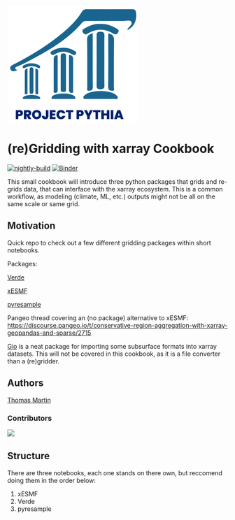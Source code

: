 <img src="thumbnail.png" alt="thumbnail" width="300"/>

# (re)Gridding with xarray Cookbook

[![nightly-build](https://github.com/ProjectPythiaCookbooks/cookbook-template/actions/workflows/nightly-build.yaml/badge.svg)](https://github.com/ProjectPythiaCookbooks/cookbook-template/actions/workflows/nightly-build.yaml)
[![Binder](http://binder.mypythia.org/badge_logo.svg)](http://binder.mypythia.org/v2/gh/ProjectPythiaCookbooks/gridding-cookbook/main?labpath=notebooks)

This small cookbook will introduce three python packages that grids and re-grids data, that can interface with the xarray ecosystem. This is a common workflow, as modeling (climate, ML, etc.) outputs might not be all on the same scale or same grid. 

## Motivation

Quick repo to check out a few different gridding packages within short notebooks.

Packages:

[Verde](https://www.fatiando.org/verde/latest/)

[xESMF](https://xesmf.readthedocs.io/en/latest/)

[pyresample](https://pyresample.readthedocs.io/en/latest/)

Pangeo thread covering an (no package) alternative to xESMF: https://discourse.pangeo.io/t/conservative-region-aggregation-with-xarray-geopandas-and-sparse/2715


[Gio](https://github.com/agilescientific/gio) is a neat package for importing some subsurface formats into xarray datasets. This will not be covered in this cookbook, as it is a file converter than a (re)gridder. 

## Authors

[Thomas Martin](https://github.com/ThomasMGeo)

### Contributors

<a href="https://github.com/ThomasMGeo/gridding-cookbook/graphs/contributors">
  <img src="https://contrib.rocks/image?repo=ThomasMGeo/gridding-cookbook" />
</a>

## Structure
There are three notebooks, each one stands on there own, but reccomend doing them in the order below:

1. xESMF
2. Verde
3. pyresample
